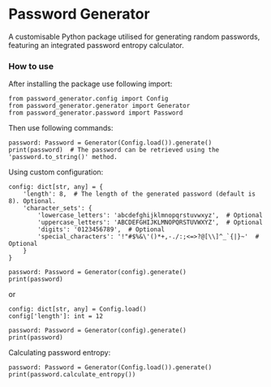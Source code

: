 # Password Generator
A customisable Python package utilised for generating random passwords, featuring an integrated password entropy calculator.

### How to use
After installing the package use following import:
```
from password_generator.config import Config
from password_generator.generator import Generator
from password_generator.password import Password
```

Then use following commands:
```
password: Password = Generator(Config.load()).generate()
print(password)  # The password can be retrieved using the 'password.to_string()' method.
```

Using custom configuration:
```
config: dict[str, any] = {
    'length': 8,  # The length of the generated password (default is 8). Optional.
    'character_sets': {
        'lowercase_letters': 'abcdefghijklmnopqrstuvwxyz',  # Optional
        'uppercase_letters': 'ABCDEFGHIJKLMNOPQRSTUVWXYZ',  # Optional
        'digits': '0123456789',  # Optional
        'special_characters': '!"#$%&\'()*+,-./:;<=>?@[\\]^_`{|}~'  # Optional
    }
}

password: Password = Generator(config).generate()
print(password)
```
or
```
config: dict[str, any] = Config.load()
config['length']: int = 12

password: Password = Generator(config).generate()
print(password)
```

Calculating password entropy:
```
password: Password = Generator(Config.load()).generate()
print(password.calculate_entropy())
```
